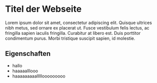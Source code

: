 # Titel der Webseite
Lorem ipsum dolor sit amet, consectetur adipiscing elit. Quisque ultrices nibh metus, sed ornare ex placerat ut. Fusce vestibulum felis lectus, ac fringilla sapien iaculis fringilla. Curabitur at libero est. Duis porttitor condimentum purus. Morbi tristique suscipit sapien, id molestie.
## Eigenschaften
* hallo
* haaaaalllooo
* haaaaaaaaalllllooooooooo
